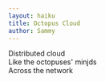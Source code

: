 ```yaml
---
layout: haiku
title: Octopus Cloud
author: Sammy
---
```


Distributed cloud <br>
Like the octopuses' minjds <br>
Across the network <br>




